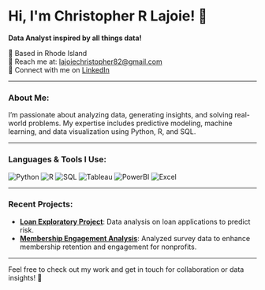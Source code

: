 # Hi, I'm Christopher R Lajoie! 👋  
**Data Analyst inspired by all things data!**

📍 Based in Rhode Island  
📧 Reach me at: lajoiechristopher82@gmail.com  
💼 Connect with me on [LinkedIn](https://www.linkedin.com/in/christopher-lajoie-82063430b)

---

### About Me:
I’m passionate about analyzing data, generating insights, and solving real-world problems. My expertise includes predictive modeling, machine learning, and data visualization using Python, R, and SQL.

---

### Languages & Tools I Use:
![Python](https://img.shields.io/badge/-Python-blue)
![R](https://img.shields.io/badge/-R-276DC3)
![SQL](https://img.shields.io/badge/-SQL-yellowgreen)
![Tableau](https://img.shields.io/badge/-Tableau-orange)
![PowerBI](https://img.shields.io/badge/-PowerBI-blueviolet)
![Excel](https://img.shields.io/badge/-Excel-brightgreen)

---

### Recent Projects:
- **[Loan Exploratory Project](link-to-repo)**: Data analysis on loan applications to predict risk.
- **[Membership Engagement Analysis](link-to-repo)**: Analyzed survey data to enhance membership retention and engagement for nonprofits.

---

Feel free to check out my work and get in touch for collaboration or data insights! 🚀
